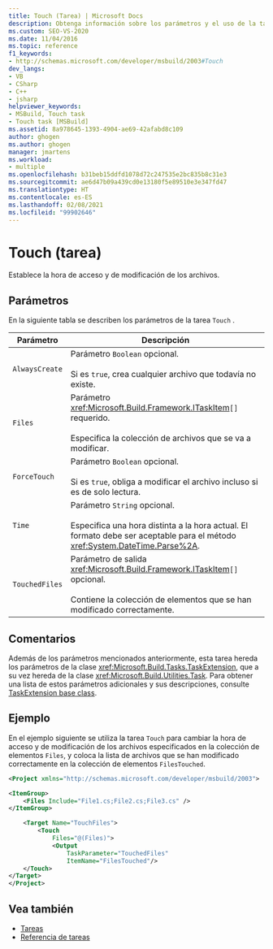 ```yaml
---
title: Touch (Tarea) | Microsoft Docs
description: Obtenga información sobre los parámetros y el uso de la tarea Touch de MSBuild, que establece las horas de acceso y modificación de los archivos.
ms.custom: SEO-VS-2020
ms.date: 11/04/2016
ms.topic: reference
f1_keywords:
- http://schemas.microsoft.com/developer/msbuild/2003#Touch
dev_langs:
- VB
- CSharp
- C++
- jsharp
helpviewer_keywords:
- MSBuild, Touch task
- Touch task [MSBuild]
ms.assetid: 8a978645-1393-4904-ae69-42afabd8c109
author: ghogen
ms.author: ghogen
manager: jmartens
ms.workload:
- multiple
ms.openlocfilehash: b31beb15ddfd1078d72c247535e2bc835b8c31e3
ms.sourcegitcommit: ae6d47b09a439cd0e13180f5e89510e3e347fd47
ms.translationtype: HT
ms.contentlocale: es-ES
ms.lasthandoff: 02/08/2021
ms.locfileid: "99902646"
---
```

# <a name="touch-task"></a>Touch (tarea)

Establece la hora de acceso y de modificación de los archivos.

## <a name="parameters"></a>Parámetros

 En la siguiente tabla se describen los parámetros de la tarea `Touch` .

|Parámetro|Descripción|
|---------------|-----------------|
|`AlwaysCreate`|Parámetro `Boolean` opcional.<br /><br /> Si es `true`, crea cualquier archivo que todavía no existe.|
|`Files`|Parámetro <xref:Microsoft.Build.Framework.ITaskItem>`[]` requerido.<br /><br /> Especifica la colección de archivos que se va a modificar.|
|`ForceTouch`|Parámetro `Boolean` opcional.<br /><br /> Si es `true`, obliga a modificar el archivo incluso si es de solo lectura.|
|`Time`|Parámetro `String` opcional.<br /><br /> Especifica una hora distinta a la hora actual. El formato debe ser aceptable para el método <xref:System.DateTime.Parse%2A>.|
|`TouchedFiles`|Parámetro de salida <xref:Microsoft.Build.Framework.ITaskItem>`[]` opcional.<br /><br /> Contiene la colección de elementos que se han modificado correctamente.|

## <a name="remarks"></a>Comentarios

 Además de los parámetros mencionados anteriormente, esta tarea hereda los parámetros de la clase <xref:Microsoft.Build.Tasks.TaskExtension>, que a su vez hereda de la clase <xref:Microsoft.Build.Utilities.Task>. Para obtener una lista de estos parámetros adicionales y sus descripciones, consulte [TaskExtension base class](../msbuild/taskextension-base-class.md).

## <a name="example"></a>Ejemplo

 En el ejemplo siguiente se utiliza la tarea `Touch` para cambiar la hora de acceso y de modificación de los archivos especificados en la colección de elementos `Files`, y coloca la lista de archivos que se han modificado correctamente en la colección de elementos `FilesTouched`.

```xml
<Project xmlns="http://schemas.microsoft.com/developer/msbuild/2003">

<ItemGroup>
    <Files Include="File1.cs;File2.cs;File3.cs" />
</ItemGroup>

    <Target Name="TouchFiles">
        <Touch
            Files="@(Files)">
            <Output
                TaskParameter="TouchedFiles"
                ItemName="FilesTouched"/>
    </Touch>
</Target>
</Project>
```

## <a name="see-also"></a>Vea también

- [Tareas](../msbuild/msbuild-tasks.md)
- [Referencia de tareas](../msbuild/msbuild-task-reference.md)
